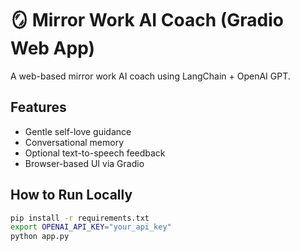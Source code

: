# 🪞 Mirror Work AI Coach (Gradio Web App)

A web-based mirror work AI coach using LangChain + OpenAI GPT.

## Features
- Gentle self-love guidance
- Conversational memory
- Optional text-to-speech feedback
- Browser-based UI via Gradio

## How to Run Locally
```bash
pip install -r requirements.txt
export OPENAI_API_KEY="your_api_key"
python app.py

